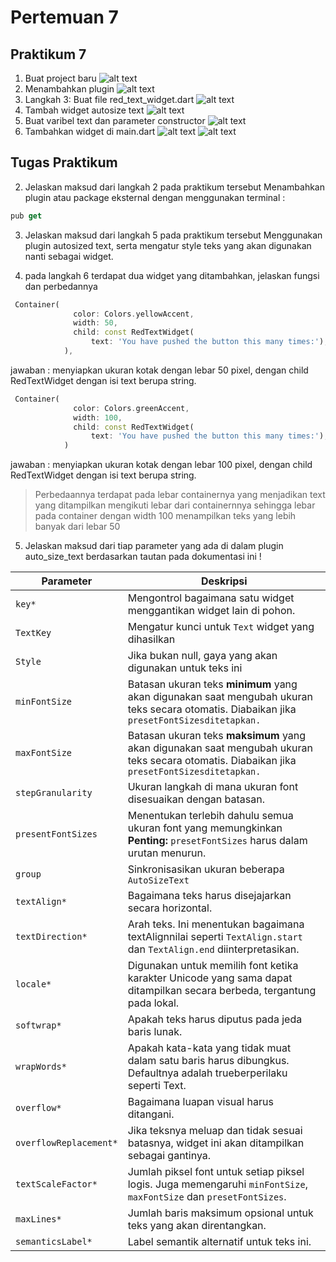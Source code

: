 # Pertemuan 7
## Praktikum 7
1. Buat project baru
![alt text](image.png)
2. Menambahkan plugin
![alt text](image-1.png)
3. Langkah 3: Buat file red_text_widget.dart
![alt text](image-2.png)
4. Tambah widget autosize text
![alt text](image-3.png)
5. Buat varibel text dan parameter constructor 
![alt text](image-4.png)
6. Tambahkan widget di main.dart
![alt text](image-5.png)
![alt text](image-6.png)

## Tugas Praktikum
2. Jelaskan maksud dari langkah 2 pada praktikum tersebut
Menambahkan plugin atau package eksternal dengan menggunakan terminal : 
```dart
pub get 
```

3. Jelaskan maksud dari langkah 5 pada praktikum tersebut
Menggunakan plugin autosized text, serta mengatur style teks yang akan digunakan nanti sebagai widget.

4. pada langkah 6 terdapat dua widget yang ditambahkan, jelaskan fungsi dan perbedannya
```dart
 Container(
              color: Colors.yellowAccent,
              width: 50,
              child: const RedTextWidget(
                  text: 'You have pushed the button this many times:'),
            ),
```
jawaban : menyiapkan ukuran kotak dengan lebar 50 pixel, dengan child RedTextWidget dengan isi text berupa string.

```dart
 Container(
              color: Colors.greenAccent,
              width: 100,
              child: const RedTextWidget(
                  text: 'You have pushed the button this many times:'),
            )
```
jawaban : menyiapkan ukuran kotak dengan lebar 100 pixel, dengan child RedTextWidget dengan isi text berupa string.

> Perbedaannya terdapat pada lebar containernya yang menjadikan text yang ditampilkan mengikuti lebar dari containernnya sehingga lebar pada container dengan width 100 menampilkan teks yang lebih banyak dari lebar 50

5. Jelaskan maksud dari tiap parameter yang ada di dalam plugin auto_size_text berdasarkan tautan pada dokumentasi ini !

| Parameter  | Deskripsi |
| ------------- | ------------- |
| `key*`  | Mengontrol bagaimana satu widget menggantikan widget lain di pohon. |
| `TextKey`  | Mengatur kunci untuk `Text` widget yang dihasilkan  |
| `Style`  | Jika bukan null, gaya yang akan digunakan untuk teks ini |
| `minFontSize`  | Batasan ukuran teks **minimum** yang akan digunakan saat mengubah ukuran teks secara otomatis. Diabaikan jika `presetFontSizesditetapkan.` |
| `maxFontSize`  | Batasan ukuran teks **maksimum** yang akan digunakan saat mengubah ukuran teks secara otomatis. Diabaikan jika `presetFontSizesditetapkan.`  |
| `stepGranularity`  | Ukuran langkah di mana ukuran font disesuaikan dengan batasan.|
| `presentFontSizes`  |Menentukan terlebih dahulu semua ukuran font yang memungkinkan **Penting:** `presetFontSizes` harus dalam urutan menurun.  |
| `group`  | Sinkronisasikan ukuran beberapa `AutoSizeText` |
| `textAlign*`  | Bagaimana teks harus disejajarkan secara horizontal. |
| `textDirection*`  | Arah teks. Ini menentukan bagaimana textAlignnilai seperti `TextAlign.start` dan `TextAlign.end` diinterpretasikan. |
| `locale*`  | Digunakan untuk memilih font ketika karakter Unicode yang sama dapat ditampilkan secara berbeda, tergantung pada lokal.  |
| `softwrap*`  | 	Apakah teks harus diputus pada jeda baris lunak.  |
| `wrapWords*`  | 	Apakah kata-kata yang tidak muat dalam satu baris harus dibungkus. Defaultnya adalah trueberperilaku seperti Text.  |
| `overflow*`  | Bagaimana luapan visual harus ditangani.  |
| `overflowReplacement*`  | Jika teksnya meluap dan tidak sesuai batasnya, widget ini akan ditampilkan sebagai gantinya.  |
| `textScaleFactor*`  | Jumlah piksel font untuk setiap piksel logis. Juga memengaruhi `minFontSize`, `maxFontSize` dan `presetFontSizes`.  |
| `maxLines*`  | Jumlah baris maksimum opsional untuk teks yang akan direntangkan. |
| `semanticsLabel*`  | Label semantik alternatif untuk teks ini. |


